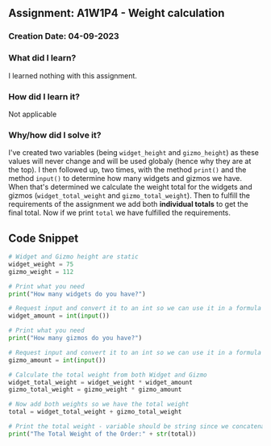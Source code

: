 ## Assignment: A1W1P4 - Weight calculation

### Creation Date: 04-09-2023

### What did I learn?
I learned nothing with this assignment.

### How did I learn it?
Not applicable

### Why/how did I solve it?
I've created two variables (being ``widget_height`` and ``gizmo_height``) as these values will never change and will be used globaly (hence why they are at the top).
I then followed up, two times, with the method ``print()`` and the method ``input()`` to determine how many widgets and gizmos we have.
When that's determined we calculate the weight total for the widgets and gizmos (``widget_total_weight`` and ``gizmo_total_weight``). 
Then to fulfill the requirements of the assignment we add both **individual totals** to get the final total. Now if we print ``total`` we have fulfilled the requirements. 

## Code Snippet
```python
# Widget and Gizmo height are static
widget_weight = 75
gizmo_weight = 112

# Print what you need
print("How many widgets do you have?")

# Request input and convert it to an int so we can use it in a formula
widget_amount = int(input())

# Print what you need
print("How many gizmos do you have?")

# Request input and convert it to an int so we can use it in a formula
gizmo_amount = int(input())

# Calculate the total weight from both Widget and Gizmo
widget_total_weight = widget_weight * widget_amount
gizmo_total_weight = gizmo_weight * gizmo_amount

# Now add both weights so we have the total weight
total = widget_total_weight + gizmo_total_weight

# Print the total weight - variable should be string since we concatenate it to a string 
print("The Total Weight of the Order:" + str(total))
```
